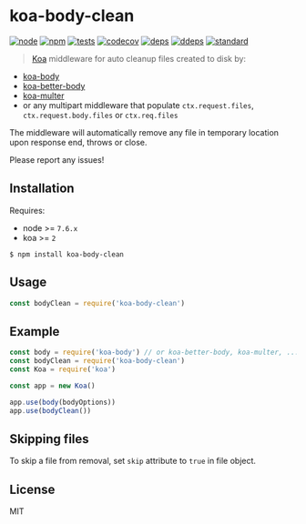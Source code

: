
# koa-body-clean

[![node][node]][node-url]
[![npm][npm]][npm-url]
[![tests][tests]][tests-url]
[![codecov][codecov]][codecov-url]
[![deps][deps]][deps-url]
[![ddeps][ddeps]][ddeps-url]
[![standard][standard]][standard-url]

> [Koa](https://github.com/koajs/koa) middleware for auto cleanup files created to disk by:

- [koa-body](https://github.com/dlau/koa-body)
- [koa-better-body](https://github.com/tunnckoCore/koa-better-body)
- [koa-multer](https://github.com/koa-modules/multer)
- or any multipart middleware that populate `ctx.request.files`, `ctx.request.body.files` or `ctx.req.files`

The middleware will automatically remove any file in temporary location upon response end, throws or close.

Please report any issues!

## Installation

Requires:

- node >= `7.6.x`
- koa >= `2`

```
$ npm install koa-body-clean
```

## Usage

```js
const bodyClean = require('koa-body-clean')
```

## Example

```js
const body = require('koa-body') // or koa-better-body, koa-multer, ...
const bodyClean = require('koa-body-clean')
const Koa = require('koa')

const app = new Koa()

app.use(body(bodyOptions))
app.use(bodyClean())
```

## Skipping files

To skip a file from removal, set `skip` attribute to `true` in file object.

## License

MIT

[npm]: https://img.shields.io/npm/v/koa-body-clean.svg?style=flat
[npm-url]: https://npmjs.com/package/koa-body-clean

[node]: https://img.shields.io/node/v/koa-body-clean.svg?style=flat
[node-url]: https://nodejs.org

[deps]: https://img.shields.io/david/rferro/koa-body-clean.svg?style=flat
[deps-url]: https://david-dm.org/rferro/koa-body-clean

[ddeps]: https://img.shields.io/david/dev/rferro/koa-body-clean.svg?style=flat
[ddeps-url]: https://david-dm.org/rferro/koa-body-clean?type=dev

[tests]: https://img.shields.io/travis/rferro/koa-body-clean.svg?style=flat
[tests-url]: https://travis-ci.org/rferro/koa-body-clean

[codecov]: https://coveralls.io/repos/github/rferro/koa-body-clean/badge.svg?branch=master
[codecov-url]: https://coveralls.io/github/rferro/koa-body-clean?branch=master

[standard]: https://img.shields.io/badge/code_style-standard-brightgreen.svg?style=flat
[standard-url]: https://standardjs.com

